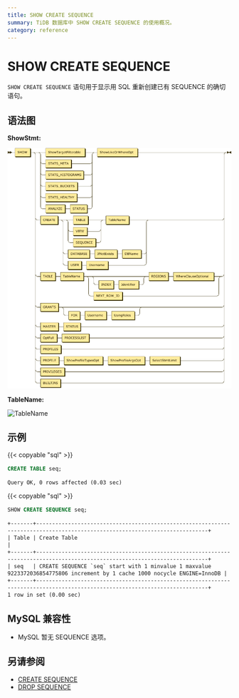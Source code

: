 ```yaml
---
title: SHOW CREATE SEQUENCE
summary: TiDB 数据库中 SHOW CREATE SEQUENCE 的使用概况。
category: reference
---
```


# SHOW CREATE SEQUENCE

`SHOW CREATE SEQUENCE` 语句用于显示用 SQL 重新创建已有 SEQUENCE 的确切语句。

## 语法图

**ShowStmt:**

![ShowStmt](/media/sqlgram/ShowStmt.png)

**TableName:**

![TableName](/media/sqlgram/TableName.png)

## 示例

{{< copyable "sql" >}}

```sql
CREATE TABLE seq;
```

```
Query OK, 0 rows affected (0.03 sec)
```

{{< copyable "sql" >}}

```sql
SHOW CREATE SEQUENCE seq;
```

```
+-------+----------------------------------------------------------------------------------------------------------------------------+
| Table | Create Table                                                                                                               |
+-------+----------------------------------------------------------------------------------------------------------------------------+
| seq   | CREATE SEQUENCE `seq` start with 1 minvalue 1 maxvalue 9223372036854775806 increment by 1 cache 1000 nocycle ENGINE=InnoDB |
+-------+----------------------------------------------------------------------------------------------------------------------------+
1 row in set (0.00 sec)
```

## MySQL 兼容性

* MySQL 暂无 SEQUENCE 选项。

## 另请参阅

* [CREATE SEQUENCE](/dev/reference/sql/statements/create-sequence.md)
* [DROP SEQUENCE](/dev/reference/sql/statements/drop-sequence.md)
